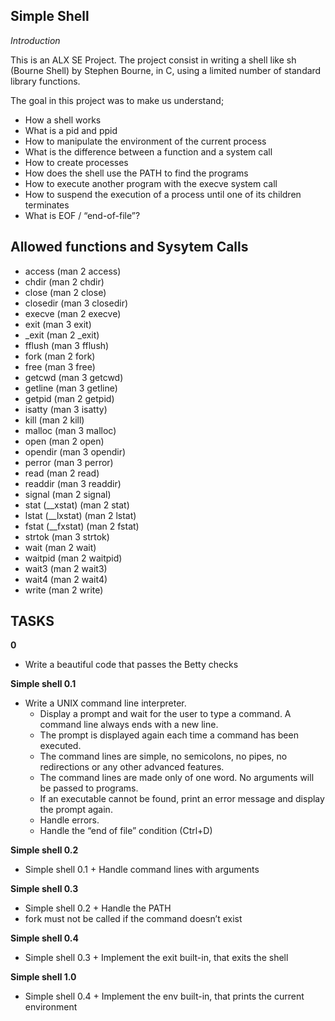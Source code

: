 ## Simple Shell

_Introduction_

This is an ALX SE Project. The project consist in writing a shell like sh (Bourne Shell) by Stephen Bourne, in C, using a limited number of standard library functions.

The goal in this project was to make us understand;
- How a shell works
- What is a pid and ppid
- How to manipulate the environment of the current process
- What is the difference between a function and a system call
- How to create processes
- How does the shell use the PATH to find the programs
- How to execute another program with the execve system call
- How to suspend the execution of a process until one of its children terminates
- What is EOF / “end-of-file”?

## Allowed functions and Sysytem Calls

- access (man 2 access)
- chdir (man 2 chdir)
- close (man 2 close)
- closedir (man 3 closedir)
- execve (man 2 execve)
- exit (man 3 exit)
- _exit (man 2 _exit)
- fflush (man 3 fflush)
- fork (man 2 fork)
- free (man 3 free)
- getcwd (man 3 getcwd)
- getline (man 3 getline)
- getpid (man 2 getpid)
- isatty (man 3 isatty)
- kill (man 2 kill)
- malloc (man 3 malloc)
- open (man 2 open)
- opendir (man 3 opendir)
- perror (man 3 perror)
- read (man 2 read)
- readdir (man 3 readdir)
- signal (man 2 signal)
- stat (__xstat) (man 2 stat)
- lstat (__lxstat) (man 2 lstat)
- fstat (__fxstat) (man 2 fstat)
- strtok (man 3 strtok)
- wait (man 2 wait)
- waitpid (man 2 waitpid)
- wait3 (man 2 wait3)
- wait4 (man 2 wait4)
- write (man 2 write)

## TASKS

**0**
- Write a beautiful code that passes the Betty checks

**Simple shell 0.1**
- Write a UNIX command line interpreter.
    - Display a prompt and wait for the user to type a command. A command line always ends with a new line.
    - The prompt is displayed again each time a command has been executed.
    - The command lines are simple, no semicolons, no pipes, no redirections or any other advanced features.
    - The command lines are made only of one word. No arguments will be passed to programs.
    - If an executable cannot be found, print an error message and display the prompt again.
    - Handle errors.
    - Handle the “end of file” condition (Ctrl+D)

**Simple shell 0.2**
- Simple shell 0.1 + Handle command lines with arguments

**Simple shell 0.3**
- Simple shell 0.2 + Handle the PATH
- fork must not be called if the command doesn’t exist

**Simple shell 0.4**
- Simple shell 0.3 + Implement the exit built-in, that exits the shell

**Simple shell 1.0**
- Simple shell 0.4 + Implement the env built-in, that prints the current environment